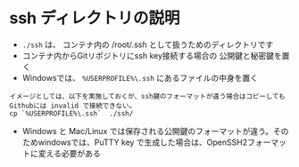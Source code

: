 # ssh ディレクトリの説明

- `./ssh` は、 コンテナ内の /root/.ssh として扱うためのディレクトリです
- コンテナ内からGitリポジトリにssh key接続する場合の 公開鍵と秘密鍵を置く
- Windowsでは、 `%USERPROFILE%\.ssh`  にあるファイルの中身を置く
```
イメージとしては、以下を実施しておくが、ssh鍵のフォーマットが違う場合はコピーしても Githubには invalid で接続できない。
cp `%USERPROFILE%\.ssh`  ./ssh/
```
- Windows と Mac/Linux では保存される公開鍵のフォーマットが違う。そのためwindowsでは、PuTTY key で生成した場合は、OpenSSH2フォーマットに変える必要がある

